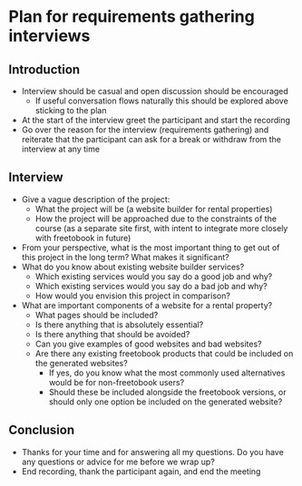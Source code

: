 # Plan for requirements gathering interviews

## Introduction

- Interview should be casual and open discussion should be encouraged
    - If useful conversation flows naturally this should be explored above sticking to the plan
- At the start of the interview greet the participant and start the recording
- Go over the reason for the interview (requirements gathering) and reiterate that the participant can ask for a break or withdraw from the interview at any time

## Interview

- Give a vague description of the project:
    - What the project will be (a website builder for rental properties)
    - How the project will be approached due to the constraints of the course (as a separate site first, with intent to integrate more closely with freetobook in future)
- From your perspective, what is the most important thing to get out of this project in the long term? What makes it significant?
- What do you know about existing website builder services?
    - Which existing services would you say do a good job and why?
    - Which existing services would you say do a bad job and why?
    - How would you envision this project in comparison?
- What are important components of a website for a rental property?
    - What pages should be included?
    - Is there anything that is absolutely essential?
    - Is there anything that should be avoided?
    - Can you give examples of good websites and bad websites?
    - Are there any existing freetobook products that could be included on the generated websites?
        - If yes, do you know what the most commonly used alternatives would be for non-freetobook users?
        - Should these be included alongside the freetobook versions, or should only one option be included on the generated website?

## Conclusion

- Thanks for your time and for answering all my questions. Do you have any questions or advice for me before we wrap up?
- End recording, thank the participant again, and end the meeting
